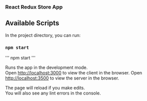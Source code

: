### React Redux Store App

## Available Scripts

In the project directory, you can run:

### `npm start`
'''
npm start
'''

Runs the app in the development mode.<br>
Open [http://localhost:3000](http://localhost:3000) to view the client in the browser.
Open [http://localhost:3500](http://localhost:3500) to view the server in the browser.

The page will reload if you make edits.<br>
You will also see any lint errors in the console.
